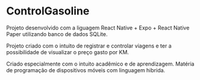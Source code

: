 # ControlGasoline

Projeto desenvolvido com a liguagem React Native + Expo + React Native Paper  utilizando banco de dados SQLite. 

Projeto criado com o intuito de registrar e controlar viagens e ter a possibilidade de visualizar o preço gasto por KM.

Criado especialmente com o intuito acadêmico e de aprendizagem. Matéria de programação de dispositivos móveis com linguagem hibrida. 
